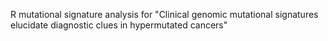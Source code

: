 R mutational signature analysis for "Clinical genomic mutational signatures elucidate diagnostic clues in hypermutated cancers"
